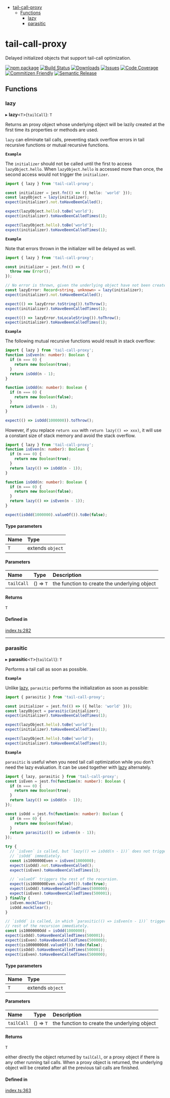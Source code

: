 <!-- START doctoc generated TOC please keep comment here to allow auto update -->
<!-- DON'T EDIT THIS SECTION, INSTEAD RE-RUN doctoc TO UPDATE -->


- [tail-call-proxy](#tail-call-proxy)
  - [Functions](#functions)
    - [lazy](#lazy)
    - [parasitic](#parasitic)

<!-- END doctoc generated TOC please keep comment here to allow auto update -->


<a name="readmemd"></a>

# tail-call-proxy

Delayed initialized objects that support tail-call optimization.

[![npm package][npm-img]][npm-url]
[![Build Status][build-img]][build-url]
[![Downloads][downloads-img]][downloads-url]
[![Issues][issues-img]][issues-url]
[![Code Coverage][codecov-img]][codecov-url]
[![Commitizen Friendly][commitizen-img]][commitizen-url]
[![Semantic Release][semantic-release-img]][semantic-release-url]

[build-img]:https://github.com/Atry/tail-call-proxy/actions/workflows/release.yml/badge.svg
[build-url]:https://github.com/Atry/tail-call-proxy/actions/workflows/release.yml
[downloads-img]:https://img.shields.io/npm/dt/tail-call-proxy
[downloads-url]:https://www.npmtrends.com/tail-call-proxy
[npm-img]:https://img.shields.io/npm/v/tail-call-proxy
[npm-url]:https://www.npmjs.com/package/tail-call-proxy
[issues-img]:https://img.shields.io/github/issues/Atry/tail-call-proxy
[issues-url]:https://github.com/Atry/tail-call-proxy/issues
[codecov-img]:https://codecov.io/gh/Atry/tail-call-proxy/branch/main/graph/badge.svg
[codecov-url]:https://codecov.io/gh/Atry/tail-call-proxy
[semantic-release-img]:https://img.shields.io/badge/%20%20%F0%9F%93%A6%F0%9F%9A%80-semantic--release-e10079.svg
[semantic-release-url]:https://github.com/semantic-release/semantic-release
[commitizen-img]:https://img.shields.io/badge/commitizen-friendly-brightgreen.svg
[commitizen-url]:http://commitizen.github.io/cz-cli/

## Functions

### lazy

▸ **lazy**<`T`\>(`tailCall`): `T`

Returns an proxy object whose underlying object will be lazily created
at the first time its properties or methods are used.

`lazy` can eliminate tail calls, preventing stack overflow errors in tail
recursive functions or mutual recursive functions.

**`Example`**

The `initializer` should not be called until the first to access
`lazyObject.hello`. When `lazyObject.hello` is accessed more than once,
the second access would not trigger the `initializer`.

```typescript doctest
import { lazy } from 'tail-call-proxy';

const initializer = jest.fn(() => ({ hello: 'world' }));
const lazyObject = lazy(initializer);
expect(initializer).not.toHaveBeenCalled();

expect(lazyObject.hello).toBe('world');
expect(initializer).toHaveBeenCalledTimes(1);

expect(lazyObject.hello).toBe('world');
expect(initializer).toHaveBeenCalledTimes(1);
```

**`Example`**

Note that errors thrown in the initializer will be delayed as well.

```typescript doctest
import { lazy } from 'tail-call-proxy';

const initializer = jest.fn(() => {
  throw new Error();
});

// No error is thrown, given the underlying object have not been created yet.
const lazyError: Record<string, unknown> = lazy(initializer);
expect(initializer).not.toHaveBeenCalled();

expect(() => lazyError.toString()).toThrow();
expect(initializer).toHaveBeenCalledTimes(1);

expect(() => lazyError.toLocaleString()).toThrow();
expect(initializer).toHaveBeenCalledTimes(1);
```

**`Example`**

The following mutual recursive functions would result in stack overflow:

```typescript doctest
import { lazy } from 'tail-call-proxy';
function isEven(n: number): Boolean {
  if (n === 0) {
    return new Boolean(true);
  }
  return isOdd(n - 1);
}

function isOdd(n: number): Boolean {
  if (n === 0) {
    return new Boolean(false);
  }
  return isEven(n - 1);
}

expect(() => isOdd(1000000)).toThrow();
```

However, if you replace `return xxx` with `return lazy(() => xxx)`, it will
use a constant size of stack memory and avoid the stack overflow.

```typescript doctest
import { lazy } from 'tail-call-proxy';
function isEven(n: number): Boolean {
  if (n === 0) {
    return new Boolean(true);
  }
  return lazy(() => isOdd(n - 1));
}

function isOdd(n: number): Boolean {
  if (n === 0) {
    return new Boolean(false);
  }
  return lazy(() => isEven(n - 1));
}

expect(isOdd(1000000).valueOf()).toBe(false);
```

#### Type parameters

| Name | Type |
| :------ | :------ |
| `T` | extends `object` |

#### Parameters

| Name | Type | Description |
| :------ | :------ | :------ |
| `tailCall` | () => `T` | the function to create the underlying object |

#### Returns

`T`

#### Defined in

[index.ts:282](https://github.com/Atry/tail-call-proxy/blob/7163762/src/index.ts#L282)

___

### parasitic

▸ **parasitic**<`T`\>(`tailCall`): `T`

Performs a tail call as soon as possible.

**`Example`**

Unlike [lazy](#lazy), `parasitic` performs the initialization as soon as
possible:

```typescript doctest
import { parasitic } from 'tail-call-proxy';

const initializer = jest.fn(() => ({ hello: 'world' }));
const lazyObject = parasitic(initializer);
expect(initializer).toHaveBeenCalledTimes(1);

expect(lazyObject.hello).toBe('world');
expect(initializer).toHaveBeenCalledTimes(1);

expect(lazyObject.hello).toBe('world');
expect(initializer).toHaveBeenCalledTimes(1);
```

**`Example`**

`parasitic` is useful when you need tail call optimization while you don't
need the lazy evaluation. It can be used together with [lazy](#lazy)
alternately.

```typescript doctest
import { lazy, parasitic } from 'tail-call-proxy';
const isEven = jest.fn(function(n: number): Boolean {
  if (n === 0) {
    return new Boolean(true);
  }
  return lazy(() => isOdd(n - 1));
});

const isOdd = jest.fn(function(n: number): Boolean {
  if (n === 0) {
    return new Boolean(false);
  }
  return parasitic(() => isEven(n - 1));
});

try {
  // `isEven` is called, but `lazy(() => isOdd(n - 1))` does not trigger
  // `isOdd` immediately.
  const is1000000Even = isEven(1000000);
  expect(isOdd).not.toHaveBeenCalled();
  expect(isEven).toHaveBeenCalledTimes(1);

  // `valueOf` triggers the rest of the recursion.
  expect(is1000000Even.valueOf()).toBe(true);
  expect(isOdd).toHaveBeenCalledTimes(500000);
  expect(isEven).toHaveBeenCalledTimes(500001);
} finally {
  isEven.mockClear();
  isOdd.mockClear();
}

// `isOdd` is called, in which `parasitic(() => isEven(n - 1))` triggers the
// rest of the recursion immediately.
const is1000000Odd = isOdd(1000000);
expect(isOdd).toHaveBeenCalledTimes(500001);
expect(isEven).toHaveBeenCalledTimes(500000);
expect(is1000000Odd.valueOf()).toBe(false);
expect(isOdd).toHaveBeenCalledTimes(500001);
expect(isEven).toHaveBeenCalledTimes(500000);
```

#### Type parameters

| Name | Type |
| :------ | :------ |
| `T` | extends `object` |

#### Parameters

| Name | Type | Description |
| :------ | :------ | :------ |
| `tailCall` | () => `T` | the function to create the underlying object |

#### Returns

`T`

either directly the object returned by `tailCall`, or a proxy
object if there is any other running tail calls. When a proxy object is
returned, the underlying object will be created after all the previous tail
calls are finished.

#### Defined in

[index.ts:363](https://github.com/Atry/tail-call-proxy/blob/7163762/src/index.ts#L363)
